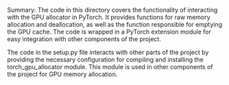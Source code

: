 Summary:
The code in this directory covers the functionality of interacting with the GPU allocator in PyTorch. It provides functions for raw memory allocation and deallocation, as well as the function responsible for emptying the GPU cache. The code is wrapped in a PyTorch extension module for easy integration with other components of the project.

The code in the setup.py file interacts with other parts of the project by providing the necessary configuration for compiling and installing the torch_gpu_allocator module. This module is used in other components of the project for GPU memory allocation.